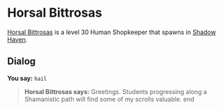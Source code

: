 # Horsal Bittrosas



[Horsal Bittrosas](/npc/150159) is a level 30 Human Shopkeeper that spawns in [Shadow Haven](/zone/150).



## Dialog

**You say:** `hail`



>**Horsal Bittrosas says:** Greetings. Students progressing along a Shamanistic path will find some of my scrolls valuable.
end
